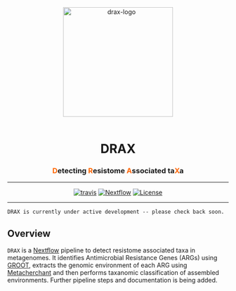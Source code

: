 <div align="center">
  <img src="" alt="drax-logo" width="250">
  <br><br>
  <h1>DRAX</h1>
  <h3><a style="color:#FF6600">D</a>etecting <a style="color:#FF6600">R</a>esistome <a style="color:#FF6600">A</a>ssociated ta<a style="color:#FF6600">X</a>a </h3>
  <hr>
  <a href="https://travis-ci.org/will-rowe/drax"><img src="https://travis-ci.org/will-rowe/drax.svg?branch=master" alt="travis"></a>
  <a href="https://www.nextflow.io"><img src="https://img.shields.io/badge/nextflow-%E2%89%A50.24.0-brightgreen.svg" alt="Nextflow"></a>
  <a href="https://github.com/will-rowe/groot/blob/master/LICENSE"><img src="https://img.shields.io/badge/license-MIT-orange.svg" alt="License"></a>
</div>

***

`DRAX is currently under active development -- please check back soon.`

## Overview

`DRAX` is a [Nextflow](https://www.nextflow.io) pipeline to detect resistome associated taxa in metagenomes. It identifies Antimicrobial Resistance Genes (ARGs) using [GROOT](https://www.biorxiv.org/content/early/2018/02/28/270835), extracts the genomic environment of each ARG using [Metacherchant](https://academic.oup.com/bioinformatics/article-abstract/34/3/434/4575138?redirectedFrom=fulltext) and then performs taxanomic classification of assembled environments. Further pipeline steps and documentation is being added.
